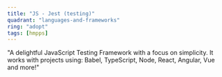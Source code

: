 ```yaml
---
title: "JS - Jest (testing)"
quadrant: "languages-and-frameworks"
ring: "adopt"
tags: [hmpps]
---
```


"A delightful JavaScript Testing Framework with a focus on simplicity.  It works with projects using: Babel, TypeScript, Node, React, Angular, Vue and more!"

